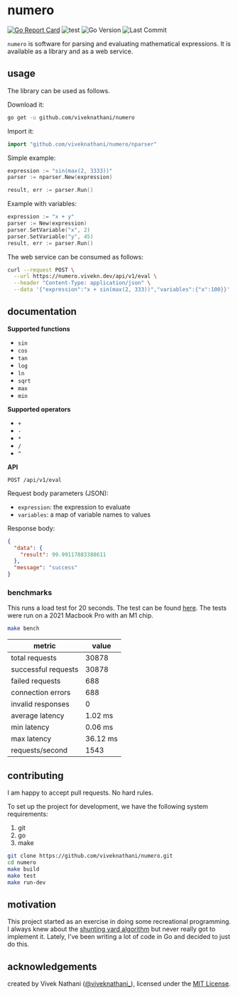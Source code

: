 # numero

[![Go Report Card](https://goreportcard.com/badge/github.com/viveknathani/numero)](https://goreportcard.com/report/github.com/viveknathani/numero) ![test](https://github.com/viveknathani/numero/actions/workflows/test.yaml/badge.svg)
![Go Version](https://img.shields.io/github/go-mod/go-version/viveknathani/numero)
![Last Commit](https://img.shields.io/github/last-commit/viveknathani/numero)

`numero` is software for parsing and evaluating mathematical expressions. It is available as a library and as a web service.

## usage

The library can be used as follows.


Download it:
```bash
go get -u github.com/viveknathani/numero
```

Import it:
```go
import "github.com/viveknathani/numero/nparser"
``` 

Simple example:
```go
expression := "sin(max(2, 3333))"
parser := nparser.New(expression)

result, err := parser.Run()
```

Example with variables:
```go
expression := "x + y"
parser := New(expression)
parser.SetVariable("x", 2)
parser.SetVariable("y", 45)
result, err := parser.Run()
```

The web service can be consumed as follows:

```bash
curl --request POST \
  --url https://numero.vivekn.dev/api/v1/eval \
  --header "Content-Type: application/json" \
  --data '{"expression":"x + sin(max(2, 333))","variables":{"x":100}}'
```

## documentation

**Supported functions**

- `sin`
- `cos`
- `tan`
- `log`
- `ln`
- `sqrt`
- `max`
- `min`

**Supported operators**

- `+`
- `-`
- `*`
- `/`
- `^`

**API**

`POST /api/v1/eval`

Request body parameters (JSON):

- `expression`: the expression to evaluate
- `variables`: a map of variable names to values

Response body:

```json
{
  "data": {
    "result": 99.99117883388611
  },
  "message": "success"
}
```

### benchmarks

This runs a load test for 20 seconds. The test can be found [here](https://github.com/viveknathani/numero/blob/master/benchmark/main.go). The tests were run on a 2021 Macbook Pro with an M1 chip.

```bash
make bench
```
| metric       | value   |
|---------------|---------|
| total requests| 30878   |
| successful requests| 30878|
| failed requests | 688    |
| connection errors| 688   |
| invalid responses| 0     |
| average latency | 1.02 ms|
| min latency     | 0.06 ms|
| max latency     | 36.12 ms|
| requests/second | 1543|

## contributing

I am happy to accept pull requests. No hard rules.

To set up the project for development, we have the following system requirements:

1. git
2. go
3. make

```bash
git clone https://github.com/viveknathani/numero.git
cd numero
make build
make test
make run-dev
```

## motivation

This project started as an exercise in doing some recreational programming. I always knew about the [shunting yard algorithm](https://en.wikipedia.org/wiki/Shunting_yard_algorithm) but never really got to implement it. Lately, I've been writing a lot of code in Go and decided to just do this.

## acknowledgements

created by Vivek Nathani ([@viveknathani_](https://twitter.com/viveknathani_)), licensed under the [MIT License](https://github.com/viveknathani/numero/blob/master/LICENSE).
